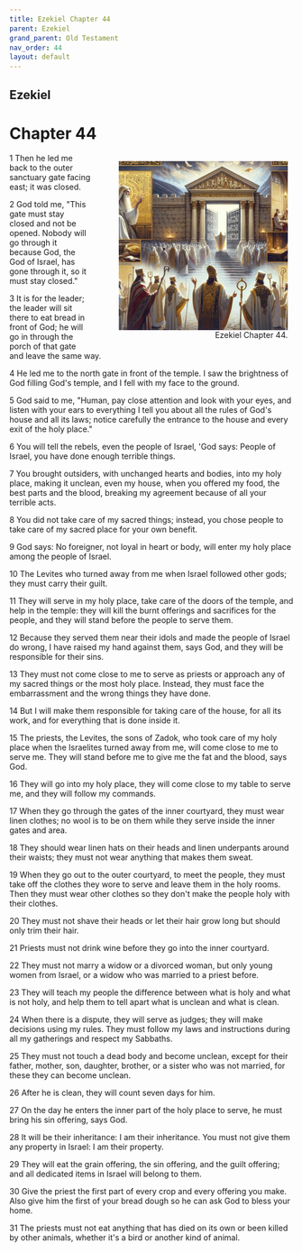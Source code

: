 ```yaml
---
title: Ezekiel Chapter 44
parent: Ezekiel
grand_parent: Old Testament
nav_order: 44
layout: default
---
```


## Ezekiel

# Chapter 44

<figure style="float: right; margin-right: 10px;">
    <img src="/assets/Image/Ezekiel/500/44.jpg" alt="Ezekiel Chapter 44" style="width: 300px; height: 300px; float: right;padding-left: 10px;"/>
    <figcaption style="clear: both;text-align: right;">Ezekiel Chapter 44.</figcaption>
</figure>
1 Then he led me back to the outer sanctuary gate facing east; it was closed.

2 God told me, "This gate must stay closed and not be opened. Nobody will go through it because God, the God of Israel, has gone through it, so it must stay closed."

3 It is for the leader; the leader will sit there to eat bread in front of God; he will go in through the porch of that gate and leave the same way.

4 He led me to the north gate in front of the temple. I saw the brightness of God filling God's temple, and I fell with my face to the ground.

5 God said to me, "Human, pay close attention and look with your eyes, and listen with your ears to everything I tell you about all the rules of God's house and all its laws; notice carefully the entrance to the house and every exit of the holy place."

6 You will tell the rebels, even the people of Israel, 'God says: People of Israel, you have done enough terrible things.

7 You brought outsiders, with unchanged hearts and bodies, into my holy place, making it unclean, even my house, when you offered my food, the best parts and the blood, breaking my agreement because of all your terrible acts.

8 You did not take care of my sacred things; instead, you chose people to take care of my sacred place for your own benefit.

9 God says: No foreigner, not loyal in heart or body, will enter my holy place among the people of Israel.

10 The Levites who turned away from me when Israel followed other gods; they must carry their guilt.

11 They will serve in my holy place, take care of the doors of the temple, and help in the temple: they will kill the burnt offerings and sacrifices for the people, and they will stand before the people to serve them.

12 Because they served them near their idols and made the people of Israel do wrong, I have raised my hand against them, says God, and they will be responsible for their sins.

13 They must not come close to me to serve as priests or approach any of my sacred things or the most holy place. Instead, they must face the embarrassment and the wrong things they have done.

14 But I will make them responsible for taking care of the house, for all its work, and for everything that is done inside it.

15 The priests, the Levites, the sons of Zadok, who took care of my holy place when the Israelites turned away from me, will come close to me to serve me. They will stand before me to give me the fat and the blood, says God.

16 They will go into my holy place, they will come close to my table to serve me, and they will follow my commands.

17 When they go through the gates of the inner courtyard, they must wear linen clothes; no wool is to be on them while they serve inside the inner gates and area.

18 They should wear linen hats on their heads and linen underpants around their waists; they must not wear anything that makes them sweat.

19 When they go out to the outer courtyard, to meet the people, they must take off the clothes they wore to serve and leave them in the holy rooms. Then they must wear other clothes so they don't make the people holy with their clothes.

20 They must not shave their heads or let their hair grow long but should only trim their hair.

21 Priests must not drink wine before they go into the inner courtyard.

22 They must not marry a widow or a divorced woman, but only young women from Israel, or a widow who was married to a priest before.

23 They will teach my people the difference between what is holy and what is not holy, and help them to tell apart what is unclean and what is clean.

24 When there is a dispute, they will serve as judges; they will make decisions using my rules. They must follow my laws and instructions during all my gatherings and respect my Sabbaths.

25 They must not touch a dead body and become unclean, except for their father, mother, son, daughter, brother, or a sister who was not married, for these they can become unclean.

26 After he is clean, they will count seven days for him.

27 On the day he enters the inner part of the holy place to serve, he must bring his sin offering, says God.

28 It will be their inheritance: I am their inheritance. You must not give them any property in Israel: I am their property.

29 They will eat the grain offering, the sin offering, and the guilt offering; and all dedicated items in Israel will belong to them.

30 Give the priest the first part of every crop and every offering you make. Also give him the first of your bread dough so he can ask God to bless your home.

31 The priests must not eat anything that has died on its own or been killed by other animals, whether it's a bird or another kind of animal.


